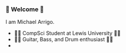 ### 👋 Welcome 👋

I am Michael Arrigo.
 - 🧑‍🎓 CompSci Student at Lewis University 🧑‍🎓
 - 🎸🥁 Guitar, Bass, and Drum enthusiast 🎸🥁
 - 
<!--
**MikeTheStrat/MikeTheStrat** is a ✨ _special_ ✨ repository because its `README.md` (this file) appears on your GitHub profile.

Here are some ideas to get you started:

- 🔭 I’m currently working on ...
- 🌱 I’m currently learning ...
- 👯 I’m looking to collaborate on ...
- 🤔 I’m looking for help with ...
- 💬 Ask me about ...
- 📫 How to reach me: ...
- 😄 Pronouns: ...
- ⚡ Fun fact: ...
-->
